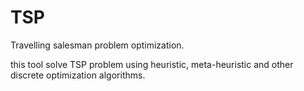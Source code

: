 # TSP
Travelling salesman problem optimization.


this tool solve TSP problem using heuristic, meta-heuristic and other discrete optimization algorithms.

